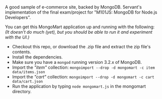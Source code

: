 A good sample of e-commerce site, backed by MongoDB.
  5ervant's implementation of the final exam/project for "M101JS: MongoDB for Node.js Developers".

You can get this MongoMart application up and running with the following:
  *(It doesn't do much (yet), but you should be able to run it and experiment with the UI.)*

 - Checkout this repo, or download the .zip file and extract the zip file's contents.
 - Install the dependencies.
 - Make sure you have a `mongod` running version 3.2.x of MongoDB.
 - Import the *"item"* collection: `mongoimport --drop -d mongomart -c item data/items.json`
 - Import the *"cart"* collection: `mongoimport --drop -d mongomart -c cart data/cart.json`
 - Run the application by typing `node mongomart.js` in the mongomart directory.
